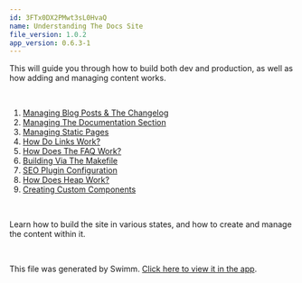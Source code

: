 ```yaml
---
id: 3FTx0DX2PMwt3sL0HvaQ
name: Understanding The Docs Site
file_version: 1.0.2
app_version: 0.6.3-1
---
```


<!-- Intro - Do not remove this comment -->
This will guide you through how to build both dev and production, as well as how adding and managing content works.

<br/>

<!-- Steps - Do not remove this comment -->
1. [Managing Blog Posts & The Changelog](managing-blog-posts-the-changelog.axB2v.sw.md)
2. [Managing The Documentation Section](managing-the-documentation-section.W9vNb.sw.md)
3. [Managing Static Pages](managing-static-pages.CVk1i.sw.md)
4. [How Do Links Work?](how-do-links-work.ANv7K.sw.md)
5. [How Does The FAQ Work?](how-does-the-faq-work.k68n1.sw.md)
6. [Building Via The Makefile](building-via-the-makefile.W8D2A.sw.md)
7. [SEO Plugin Configuration](seo-plugin-configuration.faNzX.sw.md)
8. [How Does Heap Work?](how-does-heap-work.AJ5ng.sw.md)
9. [Creating Custom Components](creating-custom-components.DV_q9.sw.md)


<br/>

<!-- Summary - Do not remove this comment -->
Learn how to build the site in various states, and how to create and manage the content within it.

<br/>

This file was generated by Swimm. [Click here to view it in the app](https://app.swimm.io/#/repos/Z2l0aHViJTNBJTNBZG9jcy5zd2ltbS5pbyUzQSUzQXN3aW1taW8=/docs/3FTx0DX2PMwt3sL0HvaQ).